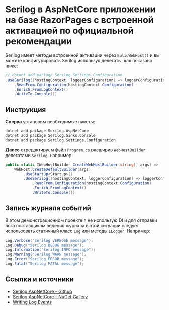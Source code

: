 ﻿# Serilog в AspNetCore приложении на базе RazorPages с встроенной активацией по официальной рекомендации

Serilog имеет методы встроенной активации через `BulidWebHost()` и вы можете конфигурировать Serilog используя делегаты, как показано ниже:

```csharp
// dotnet add package Serilog.Settings.Configuration
.UseSerilog((hostingContext, loggerConfiguration) => loggerConfiguration
    .ReadFrom.Configuration(hostingContext.Configuration)
    .Enrich.FromLogContext()
    .WriteTo.Console())
```

## Инструкция

**Сперва** установим необходимые пакеты:

```bash
dotnet add package Serilog.AspNetCore
dotnet add package Serilog.Sinks.Console
dotnet add package Serilog.Settings.Configuration
```

**Далее** отредактируем файл `Program.cs` расширив `WebHostBuilder` делегатами `Serilog`, например:

```csharp
public static IWebHostBuilder CreateWebHostBuilder(string[] args) =>
    WebHost.CreateDefaultBuilder(args)
        .UseStartup<Startup>()
        .UseSerilog((hostingContext, loggerConfiguration) => loggerConfiguration
            .ReadFrom.Configuration(hostingContext.Configuration)
            .Enrich.FromLogContext()
            .WriteTo.Console());
```

## Запись журнала событий

В этом демонстрационном проекте я не использую DI и для отправки лога поставщикам ведения журнала в этой ситуации следует использовать статичный класс `Log` или методы `ILogger`.
Например:

```csharp
Log.Verbose("Serilog VERBOSE message");
Log.Debug("Serilog DEBUG message");
Log.Information("Serilog INFO message");
Log.Warning("Serilog WARN message");
Log.Error("Serilog ERROR message");
Log.Fatal("Serilog FATAL message");
```

## Ссылки и источники

* [Serilog.AspNetCore - Github](https://github.com/serilog/serilog-aspnetcore)
* [Serilog.AspNetCore - NuGet Gallery](https://www.nuget.org/packages/Serilog.AspNetCore)
* [Writing Log Events](https://github.com/serilog/serilog/wiki/Writing-Log-Events)
